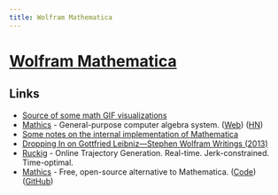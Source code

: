 ```yaml
---
title: Wolfram Mathematica
---
```


# [Wolfram Mathematica](https://www.wolfram.com/mathematica/)

## Links

- [Source of some math GIF visualizations](https://github.com/InertialObservr/twitter_gifs)
- [Mathics](https://github.com/mathics/Mathics) - General-purpose computer algebra system. ([Web](https://mathics.github.io/)) ([HN](https://news.ycombinator.com/item?id=19851934))
- [Some notes on the internal implementation of Mathematica](https://reference.wolfram.com/language/tutorial/SomeNotesOnInternalImplementation.html)
- [Dropping In on Gottfried Leibniz—Stephen Wolfram Writings (2013)](https://writings.stephenwolfram.com/2013/05/dropping-in-on-gottfried-leibniz/)
- [Ruckig](https://github.com/pantor/ruckig) - Online Trajectory Generation. Real-time. Jerk-constrained. Time-optimal.
- [Mathics](https://github.com/Mathics3/mathics-core) - Free, open-source alternative to Mathematica. ([Code](https://github.com/Mathics3/mathics-core)) ([GitHub](https://github.com/Mathics3))
